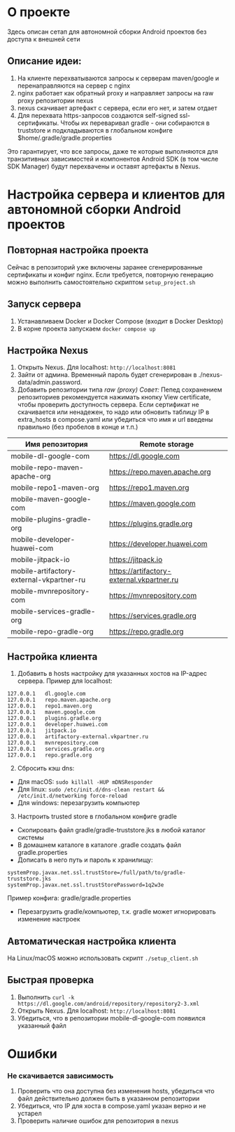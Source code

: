 # О проекте
Здесь описан сетап для автономной сборки Android проектов без доступа к внешней сети

## Описание идеи:
1. На клиенте перехватываются запросы к серверам maven/google и перенаправляются на сервер с nginx
2. nginx работает как обратный proxy и направляет запросы на raw proxy репозитории nexus
3. nexus скачивает артефакт с сервера, если его нет, и затем отдает
4. Для перехвата https-запросов создаются self-signed ssl-сертификаты. Чтобы их переваривал gradle - они собираются в truststore и подкладываются в глобальном конфиге $home/.gradle/gradle.properties

Это гарантирует, что все запросы, даже те которые выполняются для транзитивных зависимостей и компонентов Android SDK (в том числе SDK Manager) будут перехвачены и оставят артефакты в Nexus.

# Настройка сервера и клиентов для автономной сборки Android проектов

## Повторная настройка проекта
Сейчас в репозиторий уже включены заранее сгенерированные сертификаты и конфиг nginx.
Если требуется, повторную генерацию можно выполнить самостоятельно скриптом ```setup_project.sh```

## Запуск сервера
1. Устанавливаем Docker и Docker Compose (входит в Docker Desktop)
2. В корне проекта запускаем ```docker compose up```

## Настройка Nexus
1. Открыть Nexus. Для localhost: ```http://localhost:8081```
2. Зайти от админа. Временный пароль будет сгенерирован в ./nexus-data/admin.password.
3. Добавить репозитории типа *raw (proxy)*
*Совет:* Пепед сохранением репозиториев рекомендуется нажимать кнопку View certificate, чтобы проверить доступность сервера. Если сертификат не скачивается или ненадежен, то надо или обновить таблицу IP в extra_hosts в compose.yaml или убедиться что имя и url введены правильно (без пробелов в конце и т.п.)

|Имя репозитория                         | Remote storage                           |
|----------------------------------------|------------------------------------------|
|mobile-dl-google-com                    | https://dl.google.com                    |
|mobile-repo-maven-apache-org            | https://repo.maven.apache.org            |
|mobile-repo1-maven-org                  | https://repo1.maven.org                  |
|mobile-maven-google-com                 | https://maven.google.com                 |
|mobile-plugins-gradle-org               | https://plugins.gradle.org               |
|mobile-developer-huawei-com             | https://developer.huawei.com             |
|mobile-jitpack-io                       | https://jitpack.io                       |
|mobile-artifactory-external-vkpartner-ru| https://artifactory-external.vkpartner.ru|
|mobile-mvnrepository-com                | https://mvnrepository.com                |
|mobile-services-gradle-org              | https://services.gradle.org              |
|mobile-repo-gradle-org                  | https://repo.gradle.org                  |

## Настройка клиента
1. Добавить в hosts настройку для указанных хостов на IP-адрес сервера.
Пример для localhost:
```
127.0.0.1   dl.google.com
127.0.0.1   repo.maven.apache.org
127.0.0.1   repo1.maven.org
127.0.0.1   maven.google.com
127.0.0.1   plugins.gradle.org
127.0.0.1   developer.huawei.com
127.0.0.1   jitpack.io
127.0.0.1   artifactory-external.vkpartner.ru
127.0.0.1   mvnrepository.com
127.0.0.1   services.gradle.org
127.0.0.1   repo.gradle.org
```
2. Сбросить кэш dns:
- Для macOS: ```sudo killall -HUP mDNSResponder```
- Для linux: ```sudo /etc/init.d/dns-clean restart && /etc/init.d/networking force-reload```
- Для windows: перезагрузить компьютер

3. Настроить trusted store в глобальном конфиге gradle
- Скопировать файл gradle/gradle-truststore.jks в любой каталог системы
- В домашнем каталоге в каталоге .gradle создать файл gradle.properties
- Дописать в него путь и пароль к хранилищу:
```
systemProp.javax.net.ssl.trustStore=/full/path/to/gradle-truststore.jks
systemProp.javax.net.ssl.trustStorePassword=1q2w3e
```
Пример конфига: gradle/gradle.properties
- Перезагрузить gradle/компьютер, т.к. gradle может игнорировать изменение настроек

## Автоматическая настройка клиента
На Linux/macOS можно использовать скрипт ```./setup_client.sh```

## Быстрая проверка
1. Выполнить ```curl -k https://dl.google.com/android/repository/repository2-3.xml```
2. Открыть Nexus. Для localhost: ```http://localhost:8081```
3. Убедиться, что в репозитории mobile-dl-google-com появился указанный файл

# Ошибки
### Не скачивается зависимость
1. Проверить что она доступна без изменения hosts, убедиться что файл действительно должен быть в указанном репозитории
2. Убедиться, что IP для хоста в compose.yaml указан верно и не устарел
3. Проверить наличие ошибок для репозитория в nexus
